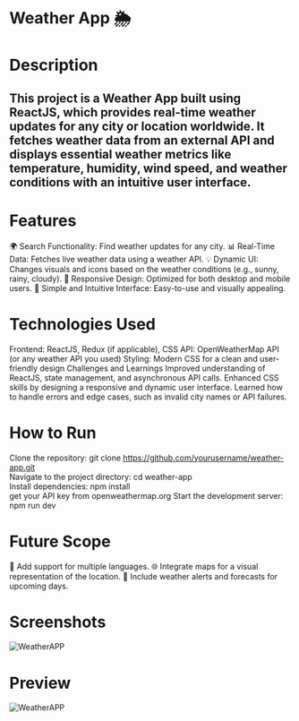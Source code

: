 # Weather App 🌦️
# Description
## This project is a Weather App built using ReactJS, which provides real-time weather updates for any city or location worldwide. It fetches weather data from an external API and displays essential weather metrics like temperature, humidity, wind speed, and weather conditions with an intuitive user interface.

# Features
🌍 Search Functionality: Find weather updates for any city.
📊 Real-Time Data: Fetches live weather data using a weather API.
💡 Dynamic UI: Changes visuals and icons based on the weather conditions (e.g., sunny, rainy, cloudy).
📱 Responsive Design: Optimized for both desktop and mobile users.
🌈 Simple and Intuitive Interface: Easy-to-use and visually appealing.

# Technologies Used
Frontend: ReactJS, Redux (if applicable), CSS
API: OpenWeatherMap API (or any weather API you used)
Styling: Modern CSS for a clean and user-friendly design
Challenges and Learnings
Improved understanding of ReactJS, state management, and asynchronous API calls.
Enhanced CSS skills by designing a responsive and dynamic user interface.
Learned how to handle errors and edge cases, such as invalid city names or API failures.

# How to Run
Clone the repository:
git clone https://github.com/yourusername/weather-app.git  
Navigate to the project directory:
cd weather-app  
Install dependencies:
npm install  
get your API key from openweathermap.org
Start the development server:
npm run dev  

# Future Scope
🌟 Add support for multiple languages.
🌐 Integrate maps for a visual representation of the location.
🔔 Include weather alerts and forecasts for upcoming days.

# Screenshots
![WeatherAPP](https://github.com/user-attachments/assets/86cd090f-3706-4425-b514-d63923807f0e)










# Preview
![WeatherAPP](https://github.com/user-attachments/assets/62bb7c3c-6e85-432b-91b2-c79112bbcf36)
